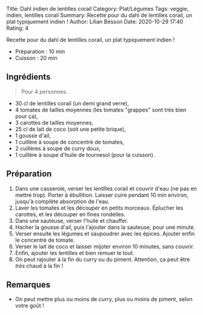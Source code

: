 Title: Dahl indien de lentilles corail
Category: Plat/Légumes
Tags: veggie, indien, lentilles corail
Summary: Recette pour du dahl de lentilles corail, un plat typiquement indien !
Author: Lilian Besson
Date:  2020-10-29 17:40
Rating: 4

Recette pour du dahl de lentilles corail, un plat typiquement indien !

- Préparation : 10 min
- Cuisson : 20 min

## Ingrédients
> Pour 4 personnes.

- 30 cl de lentilles corail (un demi grand verre),
- 4 tomates de tailles moyennes (les tomates "grappes" sont très bien pour ça),
- 3 carottes de tailles moyennes,
- 25 cl de lait de coco (soit une petite brique),
- 1 gousse d'ail,
- 1 cuillère à soupe de concentré de tomates,
- 2 cuillères à soupe de curry doux,
- 1 cuillère à soupe d'huile de tournesol (pour la cuisson).


## Préparation
1. Dans une casserole, verser les lentilles corail et couvrir d'eau (ne pas en mettre trop). Porter à ébullition. Laisser cuire pendant 10 min environ, jusqu'à complète absorption de l'eau.
2. Laver les tomates et les découper en petits morceaux. Éplucher les carottes, et les découper en fines rondelles.
3. Dans une sauteuse, verser l'huile et chauffer.
4. Hacher la gousse d'ail, puis l'ajouter dans la sauteuse, pour une minute.
5. Verser ensuite les légumes et saupoudrer avec les épices. Ajouter enfin le concentré de tomate.
6. Verser le lait de coco et laisser mijoter environ 10 minutes, sans couvrir.
7. Enfin, ajouter les lentilles et bien remuer le tout.
8. On peut rajouter à la fin du curry ou du piment. Attention, ça peut être *très* chaud à la fin !

## Remarques
- On peut mettre plus ou moins de curry, plus ou moins de piment, selon votre goût !